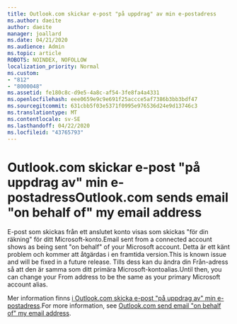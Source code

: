 ```yaml
---
title: Outlook.com skickar e-post "på uppdrag" av min e-postadress
ms.author: daeite
author: daeite
manager: joallard
ms.date: 04/21/2020
ms.audience: Admin
ms.topic: article
ROBOTS: NOINDEX, NOFOLLOW
localization_priority: Normal
ms.custom:
- "812"
- "8000048"
ms.assetid: fe180c8c-d9e5-4a8c-af54-3fe8fa4a4331
ms.openlocfilehash: eee0659e9c9e691f25accce5af7386b3bb3bdf47
ms.sourcegitcommit: 631cbb5f03e5371f0995e976536d24e9d13746c3
ms.translationtype: MT
ms.contentlocale: sv-SE
ms.lasthandoff: 04/22/2020
ms.locfileid: "43765793"
---
```

# <a name="outlookcom-sends-email-on-behalf-of-my-email-address"></a><span data-ttu-id="24b5f-102">Outlook.com skickar e-post "på uppdrag av" min e-postadress</span><span class="sxs-lookup"><span data-stu-id="24b5f-102">Outlook.com sends email "on behalf of" my email address</span></span>

<span data-ttu-id="24b5f-103">E-post som skickas från ett anslutet konto visas som skickas "för din räkning" för ditt Microsoft-konto.</span><span class="sxs-lookup"><span data-stu-id="24b5f-103">Email sent from a connected account shows as being sent "on behalf" of your Microsoft account.</span></span> <span data-ttu-id="24b5f-104">Detta är ett känt problem och kommer att åtgärdas i en framtida version.</span><span class="sxs-lookup"><span data-stu-id="24b5f-104">This is known issue and will be fixed in a future release.</span></span> <span data-ttu-id="24b5f-105">Tills dess kan du ändra din Från-adress så att den är samma som ditt primära Microsoft-kontoalias.</span><span class="sxs-lookup"><span data-stu-id="24b5f-105">Until then, you can change your From address to be the same as your primary Microsoft account alias.</span></span>
  
<span data-ttu-id="24b5f-106">Mer information finns [i Outlook.com skicka e-post "på uppdrag av" min e-postadress](https://support.office.com/article/2c2b4d9f-0203-42c6-b2d2-b8aba1386e75?wt.mc_id=Office_Outlook_com_Alchemy).</span><span class="sxs-lookup"><span data-stu-id="24b5f-106">For more information, see [Outlook.com send email "on behalf of" my email address](https://support.office.com/article/2c2b4d9f-0203-42c6-b2d2-b8aba1386e75?wt.mc_id=Office_Outlook_com_Alchemy).</span></span>
